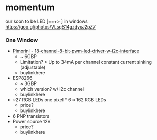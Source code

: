 # momentum
our soon to be LED [==+> ] in windows https://goo.gl/photos/VLsqS14gzdyxJ2pZ7

### One Window
* [Pimorini - 18-channel-8-bit-pwm-led-driver-w-i2c-interface](https://shop.pimoroni.com/products/18-channel-8-bit-pwm-led-driver-w-i2c-interface)
  * ~ 6GBP
  * Limitation? > Up to 34mA per channel constant current sinking (adjustable)
  * buylinkhere
* ESP8266
  * ~ 3GBP
  * which version? w/ i2c channel
  * buylinkhere
* ~27 RGB LEDs one pixel * 6 ≈ 162 RGB LEDs
  * price?
  * buylinkhere
* 6 PNP transistors
* Power source 12V
  * price?
  * buylinkhere

